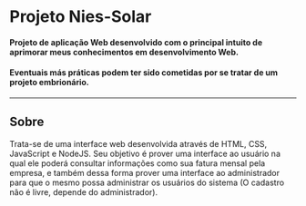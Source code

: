 # Projeto Nies-Solar
#### Projeto de aplicação Web desenvolvido com o principal intuito de aprimorar meus conhecimentos em desenvolvimento Web.
#### Eventuais más práticas podem ter sido cometidas por se tratar de um projeto embrionário.

***

## Sobre
Trata-se de uma interface web desenvolvida através de HTML, CSS, JavaScript e NodeJS. Seu objetivo é prover uma interface ao usuário na qual ele poderá consultar informações como sua fatura mensal pela empresa, e também dessa forma prover uma interface ao administrador para que o mesmo possa administrar os usuários do sistema (O cadastro não é livre, depende do administrador).

